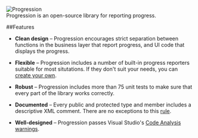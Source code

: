 ![Progression](http://progression.slaks.net/Progression-Logo.png)  
Progression is an open-source library for reporting progress.

##Features

 - **Clean design** &ndash; Progression encourages strict separation between functions in the business layer that report progress, and UI code that displays the progress.

 - **Flexible** &ndash; Progression includes a number of built-in progress reporters suitable for most situtations.  If they don't suit your needs, you can [create your own](https://github.com/SLaks/Progression/wiki/Extending-the-Library).

 - **Robust** &ndash; Progression includes more than 75 unit tests to make sure that every part of the library works correctly.

 - **Documented** &ndash; Every public and protected type and member includes a descriptive XML comment.  There are no exceptions to this [rule](http://msdn.microsoft.com/en-us/library/zk18c1w9.aspx).

 - **Well-designed** &ndash; Progression passes Visual Studio's [Code Analysis warnings](http://msdn.microsoft.com/en-us/library/ee1hzekz.aspx).